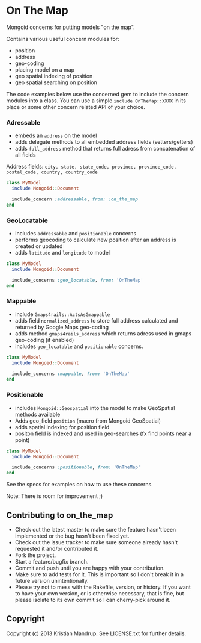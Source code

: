 # On The Map

Mongoid concerns for putting models "on the map".

Contains various useful concern modules for: 

* position
* address
* geo-coding
* placing model on a map
* geo spatial indexing of position
* geo spatial searching on position

The code examples below use the concerned gem to include the concern modules into a class.
You can use a simple `include OnTheMap::XXXX` in its place or some other concern related API of your choice.

### Adressable

* embeds an `address` on the model
* adds delegate methods to all embedded address fields (setters/getters)
* adds `full_address` method that returns full adress from concatenation of all fields

Address fields: `city, state, state_code, province, province_code, postal_code, country, country_code`

```ruby
class MyModel
  include Mongoid::Document

  include_concern :addressable, from: :on_the_map
end
```

### GeoLocatable

* includes `addressable` and `positionable` concerns
* performs geocoding to calculate new position after an address is created or updated
* adds `latitude` and `longitude` to model

```ruby
class MyModel
  include Mongoid::Document

  include_concerns :geo_locatable, from: 'OnTheMap'
end
```

### Mappable

* include `Gmaps4rails::ActsAsGmappable`
* adds field `normalized_address` to store full address calculated and returned by Google Maps geo-coding
* adds method `gmaps4rails_address` which returns adress used in gmaps geo-coding (if enabled)
* includes `geo_locatable` and `positionable` concerns.

```ruby
class MyModel
  include Mongoid::Document

  include_concerns :mappable, from: 'OnTheMap'
end
```

### Positionable

* includes `Mongoid::Geospatial` into the model to make GeoSpatial methods available
* Adds geo_field `position` (macro from Mongoid GeoSpatial)
* adds spatial indexing for position field
* positon field is indexed and used in geo-searches (fx find points near a point)

```ruby
class MyModel
  include Mongoid::Document

  include_concerns :positionable, from: 'OnTheMap'
end
```

See the specs for examples on how to use these concerns. 

Note: There is room for improvement ;)

## Contributing to on_the_map
 
* Check out the latest master to make sure the feature hasn't been implemented or the bug hasn't been fixed yet.
* Check out the issue tracker to make sure someone already hasn't requested it and/or contributed it.
* Fork the project.
* Start a feature/bugfix branch.
* Commit and push until you are happy with your contribution.
* Make sure to add tests for it. This is important so I don't break it in a future version unintentionally.
* Please try not to mess with the Rakefile, version, or history. If you want to have your own version, or is otherwise necessary, that is fine, but please isolate to its own commit so I can cherry-pick around it.

## Copyright

Copyright (c) 2013 Kristian Mandrup. See LICENSE.txt for
further details.

